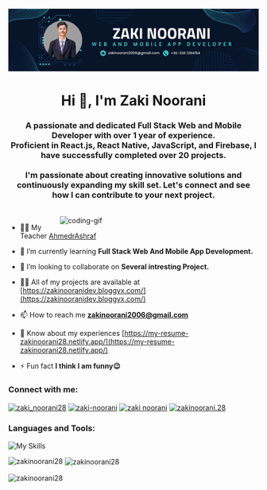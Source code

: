 ![logo](https://github.com/Zakinoorani28/Zakinoorani28/blob/main/Banner.png)

<h1 align="center">Hi 👋, I'm Zaki Noorani</h1>
<h3 align="center">A passionate and dedicated Full Stack Web and Mobile Developer with over 1 year of experience. <br />
Proficient in React.js, React Native, JavaScript, and Firebase, I have successfully completed over 20 projects. <br />
<br />
I'm passionate about creating innovative solutions and continuously expanding my skill set. Let's connect and see how I can contribute to your next project.</h3>
<br />

<img align="right" alt="coding-gif" width="400" src="https://user-images.githubusercontent.com/55389276/140866485-8fb1c876-9a8f-4d6a-98dc-08c4981eaf70.gif">

- 🧑‍🏫 My Teacher [AhmedrAshraf](https://github.com/AhmedrAshraf)

- 🌱 I’m currently learning **Full Stack Web And Mobile App Development.**

- 👯 I’m looking to collaborate on **Several intresting Project.**

- 👨‍💻 All of my projects are available at [https://zakinooranidev.bloggyx.com/](https://zakinooranidev.bloggyx.com/)

- 📫 How to reach me **zakinoorani2006@gmail.com**

- 📄 Know about my experiences [https://my-resume-zakinoorani28.netlify.app/](https://my-resume-zakinoorani28.netlify.app/)

- ⚡ Fun fact **I think I am funny😉**

<h3 align="left">Connect with me:</h3>
<p align="left">
<a href="https://twitter.com/zaki_noorani28" target="blank"><img align="center" src="https://raw.githubusercontent.com/rahuldkjain/github-profile-readme-generator/master/src/images/icons/Social/twitter.svg" alt="zaki_noorani28" height="30" width="40" /></a>
<a href="https://linkedin.com/in/zaki-noorani" target="blank"><img align="center" src="https://raw.githubusercontent.com/rahuldkjain/github-profile-readme-generator/master/src/images/icons/Social/linked-in-alt.svg" alt="zaki-noorani" height="30" width="40" /></a>
<a href="https://fb.com/zaki noorani" target="blank"><img align="center" src="https://raw.githubusercontent.com/rahuldkjain/github-profile-readme-generator/master/src/images/icons/Social/facebook.svg" alt="zaki noorani" height="30" width="40" /></a>
<a href="https://instagram.com/zakinoorani.28" target="blank"><img align="center" src="https://raw.githubusercontent.com/rahuldkjain/github-profile-readme-generator/master/src/images/icons/Social/instagram.svg" alt="zakinoorani.28" height="30" width="40" /></a>
</p>

<h3 align="left">Languages and Tools:</h3>

![My Skills](https://skillicons.dev/icons?i=html,css,js,ts,react,vite,nextjs,tailwind,firebase,nodejs,mongodb,materialui,bootstrap,aws,netlify,vercel,vscode,figma,git,github&perline=10)

<p><img align="left" src="https://github-readme-stats.vercel.app/api/top-langs?username=zakinoorani28&show_icons=true&locale=en&layout=compact" alt="zakinoorani28" /></p>

<p>&nbsp;<img align="center" src="https://github-readme-stats.vercel.app/api?username=zakinoorani28&show_icons=true&locale=en" alt="zakinoorani28" /></p>

<p><img align="center" src="https://github-readme-streak-stats.herokuapp.com/?user=zakinoorani28&" alt="zakinoorani28" /></p>

